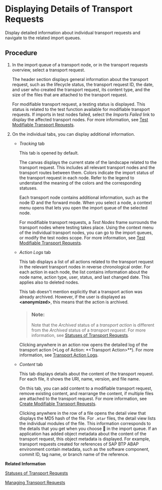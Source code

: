 <!-- loio0415f2fba54844b58e20c6edc878caad -->

<link rel="stylesheet" type="text/css" href="../css/sap-icons.css"/>

# Displaying Details of Transport Requests

Display detailed information about individual transport requests and navigate to the related import queues.



## Procedure

1.  In the import queue of a transport node, or in the transport requests overview, select a transport request.

    The header section displays general information about the transport request, such as the lifecycle status, the transport request ID, the date, and user who created the transport request, its content type, and the size of the files that are attached to the transport request.

    For modifiable transport request, a testing status is displayed. This status is related to the test function available for modifiable transport requests. If imports in test nodes failed, select the *Imports Failed* link to display the affected transport nodes. For more information, see [Test Modifiable Transport Requests](test-modifiable-transport-requests-36de37c.md).

2.  On the individual tabs, you can display additional information.

    -   *Tracking* tab

        This tab is opened by default.

        The canvas displays the current state of the landscape related to the transport request. This includes all relevant transport nodes and the transport routes between them. Colors indicate the import status of the transport request in each node. Refer to the legend to understand the meaning of the colors and the corresponding statuses.

        Each transport node contains additional information, such as the node ID and the forward mode. When you select a node, a context menu opens that lets you open the import queue of the selected node.

        For modifiable transport requests, a *Test Nodes* frame surrounds the transport nodes where testing takes place. Using the context menu of the individual transport nodes, you can go to the import queues, or modify the test nodes scope. For more information, see [Test Modifiable Transport Requests](test-modifiable-transport-requests-36de37c.md).

    -   *Action Logs* tab

        This tab displays a list of all actions related to the transport request in the relevant transport nodes in reverse chronological order. For each action in each node, the list contains information about the node name, action type, user, status, and last changed date. This applies also to deleted nodes.

        This tab doesn't mention explicitly that a transport action was already archived. However, if the user is displayed as **<anonymized\>**, this means that the action is archived.

        > ### Note:  
        > Note that the *Archived* status of a *transport action* is different from the *Archived* status of a *transport request*. For more information, see [Statuses of Transport Requests](statuses-of-transport-requests-3a8259e.md).

        Clicking anywhere in an action row opens the detailed log of the transport action \(*Log of Action: *<Transport Action\>**\). For more information, see [Transport Action Logs](../transport-action-logs-86319ed.md).

    -   *Content* tab

        This tab displays details about the content of the transport request. For each file, it shows the URI, name, version, and file name.

        On this tab, you can add content to a modifiable transport request, remove existing content, and rearrange the content, if multiple files are attached to the transport request. For more information, see [Create Modifiable Transport Requests](create-modifiable-transport-requests-b74238c.md).

        Clicking anywhere in the row of a file opens the detail view that displays the MD5 hash of the file. For `.mtar` files, the detail view lists the individual modules of the file. This information corresponds to the details that you get when you choose :paperclip: in the import queue. If an application has added object metadata about the content of the transport request, this object metadata is displayed. For example, transport requests created for references of SAP BTP ABAP environment contain metadata, such as the software component, commit ID, tag name, or branch name of the reference.



**Related Information**  


[Statuses of Transport Requests](statuses-of-transport-requests-3a8259e.md "A transport request can have an import status in an import queue and a lifecycle status in the transport requests overview.")

[Managing Transport Requests](managing-transport-requests-d088caa.md "Get an overview of the transport requests in your tenant, process modifiable transport requests, and delete transport requests from all import queues in your tenant.")

